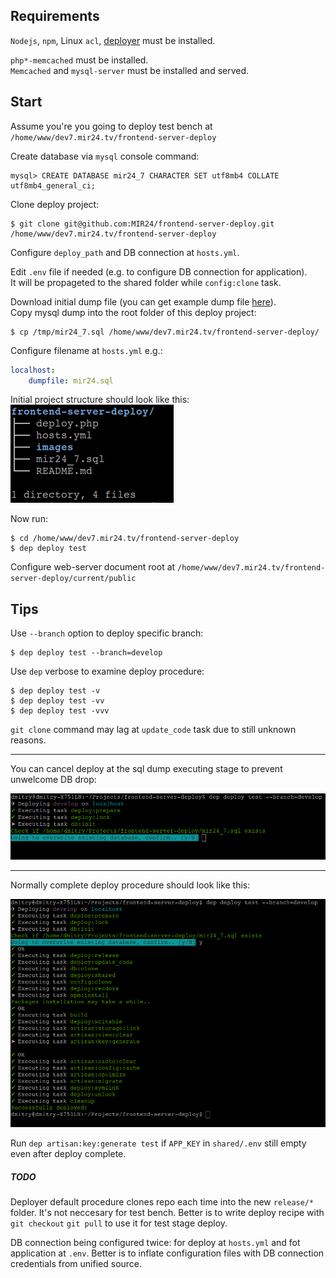 
## Requirements
`Nodejs`, `npm`, Linux `acl`, [deployer](https://deployer.org/docs/installation) must be installed.

`php*-memcached` must be installed.<br>
`Memcached` and `mysql-server` must be installed and served.

## Start
Assume you're you going to deploy test bench at `/home/www/dev7.mir24.tv/frontend-server-deploy`

Create database via `mysql` console command:
```mysql
mysql> CREATE DATABASE mir24_7 CHARACTER SET utf8mb4 COLLATE utf8mb4_general_ci;
```
Clone deploy project:
```
$ git clone git@github.com:MIR24/frontend-server-deploy.git /home/www/dev7.mir24.tv/frontend-server-deploy
```
Configure `deploy_path` and DB connection at `hosts.yml`.<br>

Edit `.env` file if needed (e.g. to configure DB connection for application).<br>
It will be propageted to the shared folder while `config:clone` task.

Download initial dump file (you can get example dump file [here](https://drive.google.com/open?id=1L2vvkscPZYIWjAU8QA_TtN3wbay4Yi3A)).<br>
Copy mysql dump into the root folder of this deploy project:
```
$ cp /tmp/mir24_7.sql /home/www/dev7.mir24.tv/frontend-server-deploy/
```
Configure filename at `hosts.yml` e.g.:
```yml
localhost:
    dumpfile: mir24.sql
```
Initial project structure should look like this:<br>
![Deploy procedure](https://raw.githubusercontent.com/MIR24/frontend-server-deploy/master/images/deploy_procedure_3.png "Deploy procedure")

Now run:
```
$ cd /home/www/dev7.mir24.tv/frontend-server-deploy
$ dep deploy test
```
Configure web-server document root at `/home/www/dev7.mir24.tv/frontend-server-deploy/current/public`

## Tips
Use `--branch` option to deploy specific branch:
```
$ dep deploy test --branch=develop
```

Use `dep` verbose to examine deploy procedure:
```
$ dep deploy test -v
$ dep deploy test -vv
$ dep deploy test -vvv
```


`git clone` command may lag at `update_code` task due to still unknown reasons.
________


You can cancel deploy at the sql dump executing stage to prevent unwelcome DB drop:

![Deploy procedure](https://raw.githubusercontent.com/MIR24/frontend-server-deploy/master/images/deploy_procedure_2.png "Deploy procedure")

________

Normally complete deploy procedure should look like this:

![Deploy procedure](https://raw.githubusercontent.com/MIR24/frontend-server-deploy/master/images/deploy_procedure.png "Deploy procedure")

Run `dep artisan:key:generate test` if `APP_KEY` in `shared/.env` still empty even after deploy complete.

##### TODO
Deployer default procedure clones repo each time into the new `release/*` folder. 
It's not neccesary for test bench.
Better is to write deploy recipe with `git checkout` `git pull` to use it for test stage deploy.

DB connection being configured twice: for deploy at `hosts.yml` and fot application at `.env`. Better is to inflate configuration files with DB connection credentials from unified source.

